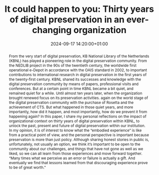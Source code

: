 ---
abstract: "From the very start of digital preservation, KB National Library of the
  Netherlands (KBNL) has played a pioneering role in the digital preservation community.
  From the NEDLIB project in the 90s of the twentieth century, the worldwide first
  operational e-Depot in accordance with the OAIS standard in 2002, to important contributions
  to international research in digital preservation in the first years of the twenty-first
  century. KBNL shared its successes and knowledge with the digital preservation community
  by means of papers, professional visits and conferences. \nBut at a certain point
  in time KBNL became a bit quiet, and remained quiet for a while. Until almost ten
  years later, when the organization brought renewed focus on its preservation activities.
  again on the world stage of the digital preservation community with the purchase
  of Rosetta and the achievement of CTS. \nBut what happened in those quiet years,
  and more importantly, how did it happen, and most importantly, how do we prevent
  it from happening again?\nIn this paper, I share my personal reflections on the
  impact of organizational context on thirty years of digital preservation within
  KBNL, to unlock the past, present and future of digital preservation within our
  institution. In my opinion, it is of interest to know what the “embodied experience”
  is like from a practical point of view, and the personal perspective is important
  because preservation is more than just policy. Although sharing honest stories in
  public is, unfortunately, not usually an option, we think it’s important to be open
  to the community about our challenges, and things that have not gone as well as
  we liked, so we can all learn from those experiences and move forward together.\n\n“Many
  times what we perceive as an error or failure is actually a gift. And eventually
  we find that lessons learned from that discouraging experience prove to be of great
  worth.”"
creators:
- Inge Hofsink
date: 2024-09-17 14:20:00+01:00
document_url: https://ipres2024.pubpub.org/pub/3xr324r3/download/pdf
grand_parent: iPRES
institutions: []
keywords:
- governance, resourcing, and management for dp
- scaling up
landing_page_url: https://ipres2024.pubpub.org/pub/3xr324r3/
language: eng
layout: publication
license: Creative Commons Attribution Share-Alike 4.0 (CC-BY-SA-4.0)
notes_url: https://docs.google.com/document/d/1b6uQj3CN_S_HmE4-L7B_CjWMX2WgcazRl2JAM-gTM_o/edit#heading=h.aar4tupij1po
parent: iPRES 2024
publication_type: paper
size: null
slides_url: https://zenodo.org/records/13829305
source_name: iPRES
stream_url: https://www.archief.vlaanderen.be/archief/records/dossiers/5acb210228ce4315ae650812d056a482329eb83ed2dc42398a51505dc153be81/documents/4ddf89491fa14b768053356fff184d51d5e1873012e04b299dadafeb331003eb
title: 'It could happen to you: Thirty years of digital preservation in an ever-changing
  organization'
year: 2024
---